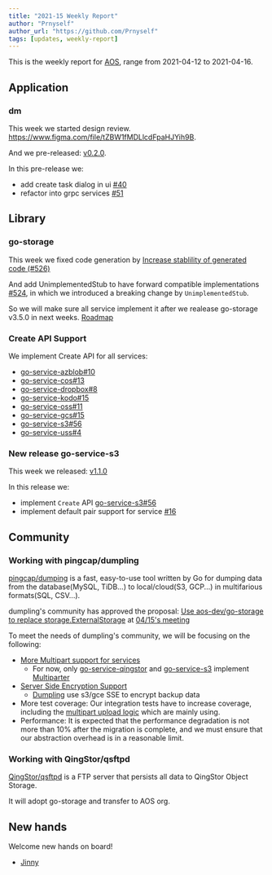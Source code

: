 ```yaml
---
title: "2021-15 Weekly Report"
author: "Prnyself"
author_url: "https://github.com/Prnyself"
tags: [updates, weekly-report]
---
```


This is the weekly report for [AOS](https://aos.dev), range from 2021-04-12 to 2021-04-16.

## Application

### dm

This week we started design review.
https://www.figma.com/file/tZBW1fMDLlcdFpaHJYih9B.

And we pre-released: [v0.2.0](https://github.com/aos-dev/dm/releases/tag/v0.2.0).

In this pre-release we:

- add create task dialog in ui [#40](https://github.com/aos-dev/dm/pull/40)
- refactor into grpc services [#51](https://github.com/aos-dev/dm/pull/51)

## Library

### go-storage

This week we fixed code generation by [Increase stablility of generated code (#526)](https://github.com/aos-dev/go-storage/pull/526)

And add UnimplementedStub to have forward compatible implementations [#524](https://github.com/aos-dev/go-storage/pull/524), in which we introduced a breaking change by `UnimplementedStub`.

So we will make sure all service implement it after we realease go-storage v3.5.0 in next weeks. [Roadmap](https://github.com/aos-dev/go-storage/issues/527)

### Create API Support

We implement Create API for all services:

- [go-service-azblob#10](https://github.com/aos-dev/go-service-azblob/pull/10)
- [go-service-cos#13](https://github.com/aos-dev/go-service-cos/pull/13)
- [go-service-dropbox#8](https://github.com/aos-dev/go-service-dropbox/pull/8)
- [go-service-kodo#15](https://github.com/aos-dev/go-service-kodo/pull/15)
- [go-service-oss#11](https://github.com/aos-dev/go-service-oss/pull/11)
- [go-service-gcs#15](https://github.com/aos-dev/go-service-gcs/pull/15)
- [go-service-s3#56](https://github.com/aos-dev/go-service-s3/pull/56)
- [go-service-uss#4](https://github.com/aos-dev/go-service-uss/pull/4)

### New release go-service-s3

This week we released: [v1.1.0](https://github.com/aos-dev/go-service-s3/releases/tag/v1.1.0)

In this release we:

- implement `Create` API [go-service-s3#56](https://github.com/aos-dev/go-service-s3/pull/56)
- implement default pair support for service [#16](https://github.com/aos-dev/go-service-s3/pull/16)

## Community

### Working with pingcap/dumpling

[pingcap/dumping](https://github.com/pingcap/dumpling) is a fast, easy-to-use tool written by Go for dumping data from the database(MySQL, TiDB...) to local/cloud(S3, GCP...) in multifarious formats(SQL, CSV...).

dumpling's community has approved the proposal: [Use aos-dev/go-storage to replace storage.ExternalStorage](https://hackmd.io/@xuanwo/B1-JmNN8O) at [04/15's meeting](https://tidbcommunity.slack.com/archives/C013HGZMBAR/p1618491677044900)

To meet the needs of dumpling's community, we will be focusing on the following:

- [More Multipart support for services](https://github.com/aos-dev/go-storage/issues/522)
    - For now, only [go-service-qingstor](https://github.com/aos-dev/go-service-qingstor)
      and [go-service-s3](https://github.com/aos-dev/go-service-s3)
      implement [Multiparter](https://aos.dev/docs/go-storage/operations/multiparter/index)
- [Server Side Encryption Support](https://github.com/aos-dev/go-storage/issues/523)
    - [Dumpling](https://github.com/pingcap/dumpling) use s3/gce SSE to encrypt backup data
- More test coverage: Our integration tests have to increase coverage, including the [multipart upload logic](https://github.com/aos-dev/go-integration-test/issues/11) which are mainly using.
- Performance: It is expected that the performance degradation is not more than 10% after the migration is complete, and we must ensure that our abstraction overhead is in a reasonable limit.

### Working with QingStor/qsftpd

[QingStor/qsftpd](https://github.com/qingstor/qsftpd) is a FTP server that persists all data to QingStor Object Storage.

It will adopt go-storage and transfer to AOS org.

## New hands

Welcome new hands on board!

- [Jinny](https://github.com/JinnyYi)
